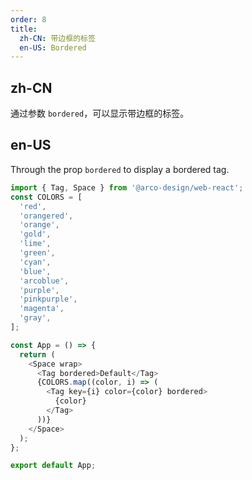 ```yaml
---
order: 8
title:
  zh-CN: 带边框的标签
  en-US: Bordered
---
```


## zh-CN

通过参数 `bordered`，可以显示带边框的标签。

## en-US

Through the prop `bordered` to display a bordered tag.

```js
import { Tag, Space } from '@arco-design/web-react';
const COLORS = [
  'red',
  'orangered',
  'orange',
  'gold',
  'lime',
  'green',
  'cyan',
  'blue',
  'arcoblue',
  'purple',
  'pinkpurple',
  'magenta',
  'gray',
];

const App = () => {
  return (
    <Space wrap>
      <Tag bordered>Default</Tag>
      {COLORS.map((color, i) => (
        <Tag key={i} color={color} bordered>
          {color}
        </Tag>
      ))}
    </Space>
  );
};

export default App;
```
